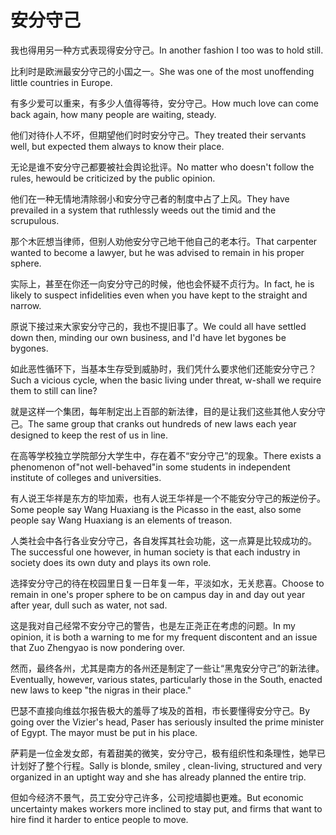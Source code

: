 # 安分守己

<p><span class="chinese">我也得用另一种方式表现得安分守己。</span><span class="english">In another fashion I too was to hold still.</span></p>

<p><span class="chinese">比利时是欧洲最安分守己的小国之一。</span><span class="english">She was one of the most unoffending little countries in Europe.</span></p>

<p><span class="chinese">有多少爱可以重来，有多少人值得等待，安分守己。</span><span class="english">How much love can come back again, how many people are waiting, steady.</span></p>

<p><span class="chinese">他们对待仆人不坏，但期望他们时时安分守己。</span><span class="english">They treated their servants well, but expected them always to know their place.</span></p>

<p><span class="chinese">无论是谁不安分守己都要被社会舆论批评。</span><span class="english">No matter who doesn't follow the rules, hewould be criticized by the public opinion.</span></p>

<p><span class="chinese">他们在一种无情地清除弱小和安分守己者的制度中占了上风。</span><span class="english">They have prevailed in a system that ruthlessly weeds out the timid and the scrupulous.</span></p>

<p><span class="chinese">那个木匠想当律师，但别人劝他安分守己地干他自己的老本行。</span><span class="english">That carpenter wanted to become a lawyer, but he was advised to remain in his proper sphere.</span></p>

<p><span class="chinese">实际上，甚至在你还一向安分守己的时候，他也会怀疑不贞行为。</span><span class="english">In fact, he is likely to suspect infidelities even when you have kept to the straight and narrow.</span></p>

<p><span class="chinese">原说下接过来大家安分守己的，我也不提旧事了。</span><span class="english">We could all have settled down then, minding our own business, and I'd have let bygones be bygones.</span></p>

<p><span class="chinese">如此恶性循环下，当基本生存受到威胁时，我们凭什么要求他们还能安分守己？</span><span class="english">Such a vicious cycle, when the basic living under threat, w-shall we require them to still can line?</span></p>

<p><span class="chinese">就是这样一个集团，每年制定出上百部的新法律，目的是让我们这些其他人安分守己。</span><span class="english">The same group that cranks out hundreds of new laws each year designed to keep the rest of us in line.</span></p>

<p><span class="chinese">在高等学校独立学院部分大学生中，存在着不“安分守己”的现象。</span><span class="english">There exists a phenomenon of"not well-behaved"in some students in independent institute of colleges and universities.</span></p>

<p><span class="chinese">有人说王华祥是东方的毕加索，也有人说王华祥是一个不能安分守己的叛逆份子。</span><span class="english">Some people say Wang Huaxiang is the Picasso in the east, also some people say Wang Huaxiang is an elements of treason.</span></p>

<p><span class="chinese">人类社会中各行各业安分守己，各自发挥其社会功能，这一点算是比较成功的。</span><span class="english">The successful one however, in human society is that each industry in society does its own duty and plays its own role.</span></p>

<p><span class="chinese">选择安分守己的待在校园里日复一日年复一年，平淡如水，无关悲喜。</span><span class="english">Choose to remain in one's proper sphere to be on campus day in and day out year after year, dull such as water, not sad.</span></p>

<p><span class="chinese">这是我对自己经常不安分守己的警告，也是左正尧正在考虑的问题。</span><span class="english">In my opinion, it is both a warning to me for my frequent discontent and an issue that Zuo Zhengyao is now pondering over.</span></p>

<p><span class="chinese">然而，最终各州，尤其是南方的各州还是制定了一些让“黑鬼安分守己”的新法律。</span><span class="english">Eventually, however, various states, particularly those in the South, enacted new laws to keep "the nigras in their place."</span></p>

<p><span class="chinese">巴瑟不直接向维兹尔报告极大的羞辱了埃及的首相，市长要懂得安分守己。</span><span class="english">By going over the Vizier's head, Paser has seriously insulted the prime minister of Egypt. The mayor must be put in his place.</span></p>

<p><span class="chinese">萨莉是一位金发女郎，有着甜美的微笑，安分守己，极有组织性和条理性，她早已计划好了整个行程。</span><span class="english">Sally is blonde, smiley , clean-living, structured and very organized in an uptight way and she has already planned the entire trip.</span></p>

<p><span class="chinese">但如今经济不景气，员工安分守己许多，公司挖墙脚也更难。</span><span class="english">But economic uncertainty makes workers more inclined to stay put, and firms that want to hire find it harder to entice people to move.</span></p>

